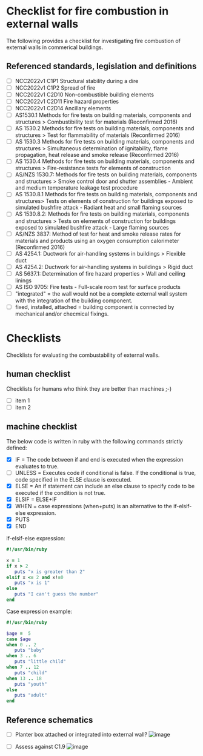 # Checklist for fire combustion in external walls

The following provides a checklist for investigating fire combustion of external walls in commerical buildings.

## Referenced standards, legislation and definitions

  - [ ] NCC2022v1 C1P1 Structural stability during a dire
  - [ ] NCC2022v1 C1P2 Spread of fire
  - [ ] NCC2022v1 C2D10 Non-combustible building elements
  - [ ] NCC2022v1 C2D11 Fire hazard properties
  - [ ] NCC2022v1 C2D14 Ancillary elements
  - [ ] AS1530.1 Methods for fire tests on building materials, components and structures > Combustibility test for materials (Reconfirmed 2016) 
  - [ ] AS 1530.2 Methods for fire tests on building materials, components and structures > Test for flammability of materials (Reconfirmed 2016)
  - [ ] AS 1530.3 Methods for fire tests on building materials, components and structures > Simultaneous determination of ignitability, flame propagation, heat release and smoke release (Reconfirmed 2016)
  - [ ] AS 1530.4 Methods for fire tests on building materials, components and structures > Fire-resistance tests for elements of construction
  - [ ] AS/NZS 1530.7: Methods for fire tests on building materials, components and structures > Smoke control door and shutter assemblies - Ambient and medium temperature leakage test procedure
  - [ ] AS 1530.8.1 Methods for fire tests on building materials, components and structures>  Tests on elements of construction for buildings exposed to simulated bushfire attack - Radiant heat and small flaming sources
  - [ ] AS 1530.8.2: Methods for fire tests on building materials, components and structures > Tests on elements of construction for buildings exposed to simulated bushfire attack - Large flaming sources
  - [ ] AS/NZS 3837: Method of test for heat and smoke release rates for materials and products using an oxygen consumption calorimeter (Reconfirmed 2016)
  - [ ] AS 4254.1: Ductwork for air-handling systems in buildings > Flexible duct
  - [ ] AS 4254.2: Ductwork for air-handling systems in buildings > Rigid duct
  - [ ] AS 5637.1: Determination of fire hazard properties > Wall and ceiling linings
  - [ ] AS ISO 9705: Fire tests - Full-scale room test for surface products
  - [ ] "integrated" = the wall would not be a complete external wall system with the integration of the building component. 
  - [ ] fixed, installed, attached = building component is connected by mechanical and/or checmical fixings.

# Checklists
Checklists for evaluating the combustability of external walls.
## human checklist

Checklists for humans who think they are better than machines ;-)

  - [ ] item 1
  - [ ] item 2

## machine checklist
The below code is written in ruby with the following commands strictly defined:
 - [x] IF = The code between if and end is executed when the expression evaluates to true.
 - [ ] UNLESS = Executes code if conditional is false. If the conditional is true, code specified in the ELSE clause is executed.
 - [x] ELSE = An if statement can include an else clause to specify code to be executed if the condition is not true.
 - [x] ELSIF = ELSE+IF
 - [x] WHEN = case expressions (when+puts) is an alternative to the if-elsif-else expression.
 - [x] PUTS
 - [x] END

if-elsif-else expression:
```ruby
#!/usr/bin/ruby

x = 1
if x > 2
   puts "x is greater than 2"
elsif x <= 2 and x!=0
   puts "x is 1"
else
   puts "I can't guess the number"
end
```
Case expression example:
```ruby
#!/usr/bin/ruby

$age =  5
case $age
when 0 .. 2
   puts "baby"
when 3 .. 6
   puts "little child"
when 7 .. 12
   puts "child"
when 13 .. 18
   puts "youth"
else
   puts "adult"
end
```

## Reference schematics
  - [ ] Planter box attached or integrated into external wall? ![image](https://user-images.githubusercontent.com/146181/200691751-e2b86346-704e-42e0-914e-c2c7c1cc599a.png)
  - [ ] Assess against C1.9 ![image](https://user-images.githubusercontent.com/146181/200691892-706891f7-6227-4c73-99a7-702bcbf47674.png)

